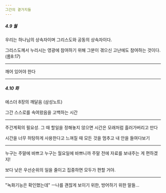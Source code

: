 ```yaml
---
그간의 곁가지들
---
```


##### 4.9 월

우리는 하나님의 상속자이며 그리스도와 공동의 상속자이다.

그리스도께서 누리시는 영광에 참여하기 위해 그분이 겪으신 고난에도 참여하는 것이다. (롬8:17)

_ _ _


깨어 있어야 한다


_ _ _

##### 4.10 화

에스더 8장의 깨달음 (삼성노트)

그간 스스로를 속여왔음을 고백하는 시간

_ _ _


주간계획의 필요성. 그 때 할일을 정해놓지 않으면 시간은 모래처럼 흘러가버리고 만다

시간을 너무 허탕하게 사용한다고 느껴질 때 모든 것을 멈추고 내 안을 들여다보기

_ _ _


누구는 주말에 바쁘고 누구는 월요일에 바쁘니까 주말 전에 자료를 보내주는 게 편하겠지!

보다 낮은 우선순위의 일을 줄이고 집중하면 모두가 편할 거야.


_ _ _


"녹화기능은 확인했는데" ㅡ나를 괜찮게 보이기 위한, 방어하기 위한 말들...
